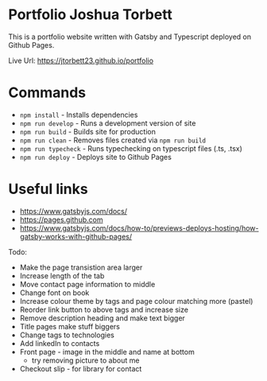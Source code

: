 # Portfolio Joshua Torbett

This is a portfolio website written with Gatsby and Typescript deployed on Github Pages.

Live Url: https://jtorbett23.github.io/portfolio

# Commands

- `npm install` - Installs dependencies
- `npm run develop` - Runs a development version of site
- `npm run build` - Builds site for production
- `npm run clean` - Removes files created via `npm run build`
- `npm run typecheck` - Runs typechecking on typescript files (.ts, .tsx)
- `npm run deploy` - Deploys site to Github Pages

# Useful links

- https://www.gatsbyjs.com/docs/
- https://pages.github.com
- https://www.gatsbyjs.com/docs/how-to/previews-deploys-hosting/how-gatsby-works-with-github-pages/


Todo:
- Make the page transistion area larger
- Increase length of the tab
- Move contact page information to middle
- Change font on book 
- Increase colour theme by tags and page colour matching more (pastel)
- Reorder link button to above tags and  increase size
- Remove description heading and make text bigger
- Title pages make stuff biggers
- Change tags to technologies
- Add linkedIn to contacts
- Front page - image in the middle and name at bottom
    - try removing picture to about me
- Checkout slip - for library for contact
